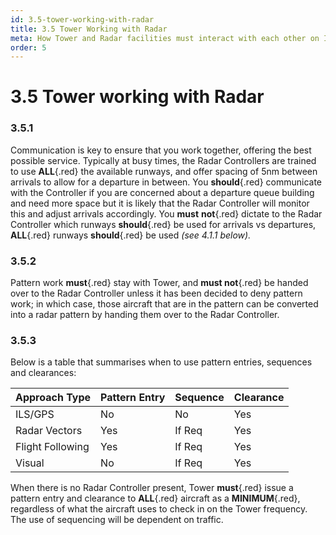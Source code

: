 ```yaml
---
id: 3.5-tower-working-with-radar
title: 3.5 Tower Working with Radar
meta: How Tower and Radar facilities must interact with each other on Infinite Flight.
order: 5
---
```


# 3.5  Tower working with Radar

 

### 3.5.1    

Communication is key to ensure that you work together, offering the best possible service. Typically at busy times, the Radar Controllers are trained to use **ALL**{.red} the available runways, and offer spacing of 5nm between arrivals to allow for a departure in between. You **should**{.red} communicate with the Controller if you are concerned about a departure queue building and need more space but it is likely that the Radar Controller will monitor this and adjust arrivals accordingly. You **must** **not**{.red} dictate to the Radar Controller which runways **should**{.red} be used for arrivals vs departures, **ALL**{.red} runways **should**{.red} be used *(see 4.1.1 below).*



### 3.5.2    

Pattern work **must**{.red} stay with Tower, and **must not**{.red} be handed over to the Radar Controller unless it has been decided to deny pattern work; in which case, those aircraft that are in the pattern can be converted into a radar pattern by handing them over to the Radar Controller.

 

### 3.5.3    

Below is a table that summarises when to use pattern entries, sequences and clearances:

 

| **Approach  Type** | **Pattern Entry** | **Sequence** | **Clearance** |
| ------------------ | ----------------- | ------------ | ------------- |
| ILS/GPS            | No                | No           | Yes           |
| Radar Vectors      | Yes               | If  Req      | Yes           |
| Flight Following   | Yes               | If  Req      | Yes           |
| Visual             | No                | If  Req      | Yes           |



When there is no Radar Controller present, Tower **must**{.red} issue a pattern entry and clearance to **ALL**{.red} aircraft as a **MINIMUM**{.red}, regardless of what the aircraft uses to check in on the Tower frequency. The use of sequencing will be dependent on traffic.

 
